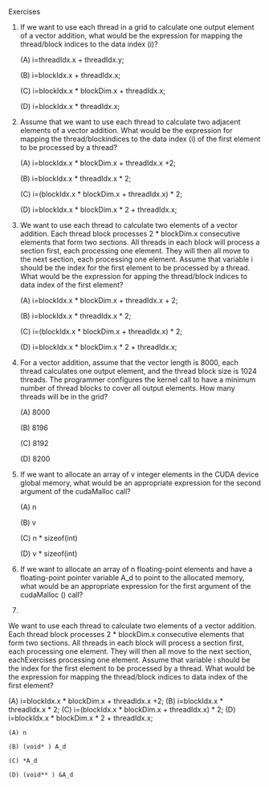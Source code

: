 Exercises

1. If we want to use each thread in a grid to calculate one output element of a vector addition, what would be the expression for mapping the thread/block indices to the data index (i)?

    (A) i=threadIdx.x + threadIdx.y;

    (B) i=blockIdx.x + threadIdx.x;

    (C) i=blockIdx.x * blockDim.x + threadIdx.x;

    (D) i=blockIdx.x * threadIdx.x;

2. Assume that we want to use each thread to calculate two adjacent elements of a vector addition. What would be the expression for mapping the thread/blockindices to the data index (i) of the first element to be processed by a thread?

    (A) i=blockIdx.x * blockDim.x + threadIdx.x +2;

    (B) i=blockIdx.x * threadIdx.x * 2;

    (C) i=(blockIdx.x * blockDim.x + threadIdx.x) * 2;

    (D) i=blockIdx.x * blockDim.x * 2 + threadIdx.x;

3. We want to use each thread to calculate two elements of a vector addition. Each thread block processes 2 * blockDim.x consecutive elements that form two sections. All threads in each block will process a section first, each processing one element. They will then all move to the next section, each processing one element. Assume that variable i should be the index for the first element to be processed by a thread. What would be the expression for apping the thread/block indices to data index of the first element?

    (A) i=blockIdx.x * blockDim.x + threadIdx.x + 2;

    (B) i=blockIdx.x * threadIdx.x * 2;

    (C) i=(blockIdx.x * blockDim.x + threadIdx.x) * 2;

    (D) i=blockIdx.x * blockDim.x * 2 + threadIdx.x;

4. For a vector addition, assume that the vector length is 8000, each thread calculates one output element, and the thread block size is 1024 threads. The programmer configures the kernel call to have a minimum number of thread blocks to cover all output elements. How many threads will be in the grid?

    (A) 8000 

    (B) 8196

    (C) 8192

    (D) 8200
    
5. If we want to allocate an array of v integer elements in the CUDA device global memory, what would be an appropriate expression for the second argument of the cudaMalloc call?

    (A) n

    (B) v

    (C) n * sizeof(int)

    (D) v * sizeof(int)

6. If we want to allocate an array of n floating-point elements and have a floating-point pointer variable A_d to point to the allocated memory, what would be an appropriate expression for the first argument of the cudaMalloc
() call?

3.
We want to use each thread to calculate two elements of a vector addition.
Each thread block processes 2 * blockDim.x consecutive elements that form
two sections. All threads in each block will process a section first, each
processing one element. They will then all move to the next section, eachExercises
processing one element. Assume that variable i should be the index for the
first element to be processed by a thread. What would be the expression for
mapping the thread/block indices to data index of the first element?

(A) i=blockIdx.x * blockDim.x + threadIdx.x +2;
(B) i=blockIdx.x * threadIdx.x * 2;
(C) i=(blockIdx.x * blockDim.x + threadIdx.x) * 2;
(D) i=blockIdx.x * blockDim.x * 2 + threadIdx.x;





    (A) n

    (B) (void* ) A_d

    (C) *A_d

    (D) (void** ) &A_d
